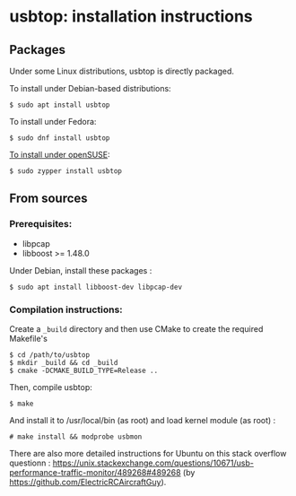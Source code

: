 usbtop: installation instructions
=================================

Packages
--------

Under some Linux distributions, usbtop is directly packaged.

To install under Debian-based distributions:

```
$ sudo apt install usbtop
```

To install under Fedora:

```
$ sudo dnf install usbtop
```



[To install under openSUSE](https://software.opensuse.org/package/usbtop):

```
$ sudo zypper install usbtop
```



From sources
------------

### Prerequisites:

  * libpcap
  * libboost >= 1.48.0

Under Debian, install these packages :

```
$ sudo apt install libboost-dev libpcap-dev
```

### Compilation instructions:

Create a ``_build`` directory and then use CMake to create the required Makefile's

```
$ cd /path/to/usbtop
$ mkdir _build && cd _build
$ cmake -DCMAKE_BUILD_TYPE=Release ..
```

Then, compile usbtop:

```
$ make
```

And install it to /usr/local/bin (as root) and load kernel module (as root) :

```
# make install && modprobe usbmon
```

There are also more detailed instructions for Ubuntu on this stack overflow
questionn :
https://unix.stackexchange.com/questions/10671/usb-performance-traffic-monitor/489268#489268
(by https://github.com/ElectricRCAircraftGuy).
